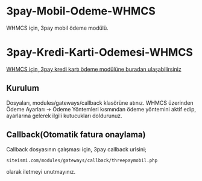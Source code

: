 # 3pay-Mobil-Odeme-WHMCS
WHMCS için, 3pay mobil ödeme modülü.

# 3pay-Kredi-Karti-Odemesi-WHMCS
[WHMCS için, 3pay kredi kartı ödeme modülüne buradan ulaşabilirsiniz](https://github.com/menesakdeniz/3pay-Kredi-Kart-Odemesi-WHMCS)

## Kurulum
Dosyaları, modules/gateways/callback klasörüne atınız.
WHMCS üzerinden Ödeme Ayarları -> Ödeme Yöntemleri kısmından ödeme yöntemini aktif edip, ayarlarına gelerek ilgili kutucukları doldurunuz.


## Callback(Otomatik fatura onaylama)
Callback dosyasının çalışması için, 3pay callback urlsini;

```
siteismi.com/modules/gateways/callback/threepaymobil.php
```

olarak iletmeyi unutmayınız.
